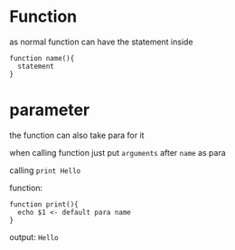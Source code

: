 # Function

as normal function can have the statement inside
```
function name(){
  statement
}
```

# parameter

the function can also take para for it

when calling function just put `arguments` after `name` as para

calling `print Hello`

function:
```
function print(){
  echo $1 <- default para name
}
```

output: `Hello`
